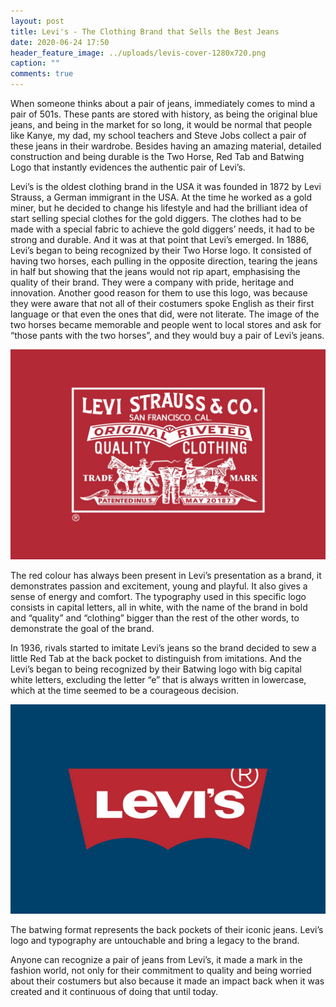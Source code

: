 ```yaml
---
layout: post
title: Levi's - The Clothing Brand that Sells the Best Jeans
date: 2020-06-24 17:50
header_feature_image: ../uploads/levis-cover-1280x720.png
caption: ""
comments: true
---
```

When someone thinks about a pair of jeans, immediately comes to mind a pair of 501s. These pants are stored with history, as being the original blue jeans, and being in the market for so long, it would be normal that people like Kanye, my dad, my school teachers and Steve Jobs collect a pair of these jeans in their wardrobe. Besides having an amazing material, detailed construction and being durable is the Two Horse, Red Tab and Batwing Logo that instantly evidences the authentic pair of Levi’s.

Levi’s is the oldest clothing brand in the USA it was founded in 1872 by Levi Strauss, a German immigrant in the USA. At the time he worked as a gold miner, but he decided to change his lifestyle and had the brilliant idea of start selling special clothes for the gold diggers. The clothes had to be made with a special fabric to achieve the gold diggers’ needs, it had to be strong and durable. And it was at that point that Levi’s emerged. In 1886, Levi’s began to being recognized by their Two Horse logo. It consisted of having two horses, each pulling in the opposite direction, tearing the jeans in half but showing that the jeans would not rip apart, emphasising the quality of their brand. They were a company with pride, heritage and innovation. Another good reason for them to use this logo, was because they were aware that not all of their costumers spoke English as their first language or that even the ones that did, were not literate. The image of the two horses became memorable and people went to local stores and ask for “those pants with the two horses”, and they would buy a pair of Levi’s jeans.

![](../uploads/levis-logo-history-01.jpg)

The red colour has always been present in Levi’s presentation as a brand, it demonstrates passion and excitement, young and playful. It also gives a sense of energy and comfort. The typography used in this specific logo consists in capital letters, all in white, with the name of the brand in bold and “quality” and “clothing” bigger than the rest of the other words, to demonstrate the goal of the brand.

In 1936, rivals started to imitate Levi’s jeans so the brand decided to sew a little Red Tab at the back pocket to distinguish from imitations. And the Levi’s began to being recognized by their Batwing logo with big capital white letters, excluding the letter “e” that is always written in lowercase, which at the time seemed to be a courageous decision.

![](../uploads/levis-logo-history-02.jpg)

The batwing format represents the back pockets of their iconic jeans. Levi’s logo and typography are untouchable and bring a legacy to the brand. 

Anyone can recognize a pair of jeans from Levi’s, it made a mark in the fashion world, not only for their commitment to quality and being worried about their costumers but also because it made an impact back when it was created and it continuous of doing that until today.